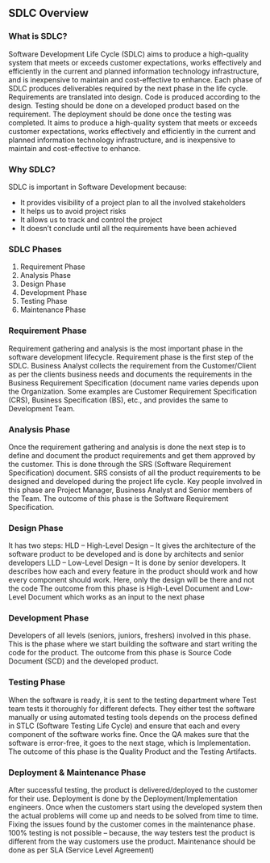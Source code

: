 ## SDLC Overview

<!--

**Here are some ideas to get you started:**

🙋‍♀️ A short introduction - what is your organization all about?
🌈 Contribution guidelines - how can the community get involved?
👩‍💻 Useful resources - where can the community find your docs? Is there anything else the community should know?
🍿 Fun facts - what does your team eat for breakfast?
🧙 Remember, you can do mighty things with the power of [Markdown](https://docs.github.com/github/writing-on-github/getting-started-with-writing-and-formatting-on-github/basic-writing-and-formatting-syntax)
-->

### What is SDLC?
Software Development Life Cycle (SDLC) aims to produce a high-quality system that meets or exceeds customer expectations, works effectively and efficiently in the current and planned information technology infrastructure, and is inexpensive to maintain and cost-effective to enhance. Each phase of SDLC produces deliverables required by the next phase in the life cycle. Requirements are translated into design. Code is produced according to the design. Testing should be done on a developed product based on the requirement. The deployment should be done once the testing was completed. It aims to produce a high-quality system that meets or exceeds customer expectations, works effectively and efficiently in the current and planned information technology infrastructure, and is inexpensive to maintain and cost-effective to enhance.

### Why SDLC?
SDLC is important in Software Development because:

- It provides visibility of a project plan to all the involved stakeholders
- It helps us to avoid project risks
- It allows us to track and control the project
- It doesn’t conclude until all the requirements have been achieved

### SDLC Phases

1. Requirement Phase
2. Analysis Phase
3. Design Phase
4. Development Phase
5. Testing Phase
6. Maintenance Phase

### Requirement Phase
Requirement gathering and analysis is the most important phase in the software development lifecycle. Requirement phase is the first step of the SDLC. Business Analyst collects the requirement from the Customer/Client as per the clients business needs and documents the requirements in the Business Requirement Specification (document name varies depends upon the Organization. Some examples are Customer Requirement Specification (CRS), Business Specification (BS), etc., and provides the same to Development Team.

### Analysis Phase
Once the requirement gathering and analysis is done the next step is to define and document the product requirements and get them approved by the customer. This is done through the SRS (Software Requirement Specification) document. SRS consists of all the product requirements to be designed and developed during the project life cycle. Key people involved in this phase are Project Manager, Business Analyst and Senior members of the Team. The outcome of this phase is the Software Requirement Specification.

### Design Phase
It has two steps:
HLD – High-Level Design – It gives the architecture of the software product to be developed and is done by architects and senior developers
LLD – Low-Level Design – It is done by senior developers. It describes how each and every feature in the product should work and how every component should work. Here, only the design will be there and not the code
The outcome from this phase is High-Level Document and Low-Level Document which works as an input to the next phase

### Development Phase
Developers of all levels (seniors, juniors, freshers) involved in this phase. This is the phase where we start building the software and start writing the code for the product. The outcome from this phase is Source Code Document (SCD) and the developed product.

### Testing Phase
When the software is ready, it is sent to the testing department where Test team tests it thoroughly for different defects. They either test the software manually or using automated testing tools depends on the process defined in STLC (Software Testing Life Cycle) and ensure that each and every component of the software works fine. Once the QA makes sure that the software is error-free, it goes to the next stage, which is Implementation. The outcome of this phase is the Quality Product and the Testing Artifacts.

### Deployment & Maintenance Phase
After successful testing, the product is delivered/deployed to the customer for their use. Deployment is done by the Deployment/Implementation engineers. Once when the customers start using the developed system then the actual problems will come up and needs to be solved from time to time. Fixing the issues found by the customer comes in the maintenance phase. 100% testing is not possible – because, the way testers test the product is different from the way customers use the product. Maintenance should be done as per SLA (Service Level Agreement)
